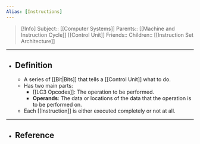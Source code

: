 ```yaml
---
Alias: [Instructions]
---
```

> [!Info]
> Subject:: [[Computer Systems]]
> Parents:: [[Machine and Instruction Cycle]] [[Control Unit]]
> Friends:: 
> Children:: [[Instruction Set Architecture]]
---
- ## Definition
	- A series of [[Bit|Bits]] that tells a [[Control Unit]] what to do.
	- Has two main parts:
		- [[LC3 Opcodes]]: The operation to be performed.
		- **Operands**: The data or locations of the data that the operation is to be performed on.
	- Each [[Instruction]] is either executed completely or not at all.
---
- ## Reference
